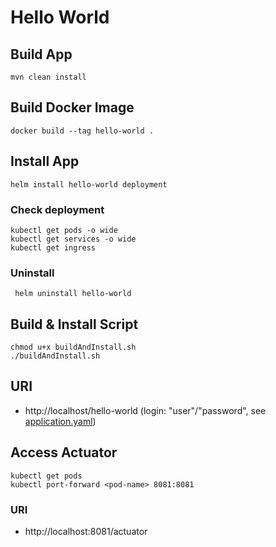 # Hello World

## Build App

    mvn clean install

## Build Docker Image

    docker build --tag hello-world .

## Install App

    helm install hello-world deployment

### Check deployment

    kubectl get pods -o wide
    kubectl get services -o wide
    kubectl get ingress

### Uninstall

     helm uninstall hello-world

## Build & Install Script

    chmod u+x buildAndInstall.sh
    ./buildAndInstall.sh

## URI

- http://localhost/hello-world (login: "user"/"password", see [application.yaml](./src/main/resources/application.yml))

## Access Actuator

    kubectl get pods
    kubectl port-forward <pod-name> 8081:8081

### URI

- http://localhost:8081/actuator
